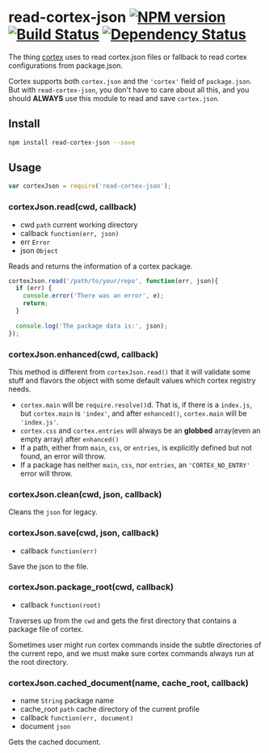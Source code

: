 # read-cortex-json [![NPM version](https://badge.fury.io/js/read-cortex-json.svg)](http://badge.fury.io/js/read-cortex-json) [![Build Status](https://travis-ci.org/cortexjs/read-cortex-json.svg?branch=master)](https://travis-ci.org/cortexjs/read-cortex-json) [![Dependency Status](https://gemnasium.com/cortexjs/read-cortex-json.svg)](https://gemnasium.com/cortexjs/read-cortex-json)

The thing [cortex](http://www.npmjs.org/package/cortex) uses to read cortex.json files or fallback to read cortex configurations from package.json.

Cortex supports both `cortex.json` and the `'cortex'` field of `package.json`. But with `read-cortex-json`, you don't have to care about all this, and you should **ALWAYS** use this module to read and save `cortex.json`. 

## Install

```bash
npm install read-cortex-json --save
```

## Usage

```js
var cortexJson = require('read-cortex-json');
```

### cortexJson.read(cwd, callback)

- cwd `path` current working directory
- callback `function(err, json)`
- err `Error`
- json `Object`

Reads and returns the information of a cortex package.

```js
cortexJson.read('/path/to/your/repo', function(err, json){
  if (err) {
    console.error('There was an error', e);
    return;
  }
  
  console.log('The package data is:', json);
});
```

### cortexJson.enhanced(cwd, callback)

This method is different from `cortexJson.read()` that it will validate some stuff and flavors the object with some default values which cortex registry needs.

- `cortex.main` will be `require.resolve()`d. That is, if there is a `index.js`, but `cortex.main` is `'index'`, and after `enhanced()`, `cortex.main` will be `'index.js'`.
- `cortex.css` and `cortex.entries` will always be an **globbed** array(even an empty array) after `enhanced()`
- If a path, either from `main`, `css`, or `entries`, is explicitly defined but not found, an error will throw.
- If a package has neither `main`, `css`, nor `entries`, an `'CORTEX_NO_ENTRY'` error will throw.


### cortexJson.clean(cwd, json, callback)

Cleans the `json` for legacy.

### cortexJson.save(cwd, json, callback)

- callback `function(err)`

Save the json to the file.

### cortexJson.package_root(cwd, callback)

- callback `function(root)`

Traverses up from the `cwd` and gets the first directory that contains a package file of cortex.

Sometimes user might run cortex commands inside the subtle directories of the current repo, and we must make sure cortex commands always run at the root directory.

### cortexJson.cached_document(name, cache_root, callback)

- name `String` package name
- cache_root `path` cache directory of the current profile
- callback `function(err, document)`
- document `json`

Gets the cached document.





